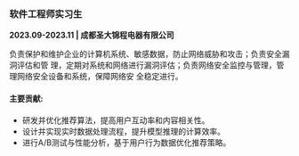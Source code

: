 ### **软件工程师实习生**  
**2023.09-2023.11 | 成都圣大锦程电器有限公司**  

负责保护和维护企业的计算机系统、敏感数据，防止网络威胁和攻击；负责安全漏洞评估和管 理，定期对系统和网络进行漏洞评估；负责网络安全监控与管理，管理网络安全设备和系统，保障网络安 全稳定进行。
#### 主要贡献:  
- 研发并优化推荐算法，提高用户互动率和内容相关性。  
- 设计并实现实时数据处理流程，提升模型推理的计算效率。  
- 进行A/B测试与性能分析，基于用户行为数据优化推荐策略。
